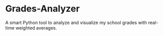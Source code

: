 # Grades-Analyzer
A smart Python tool to analyze and visualize my school grades with real-time weighted averages.
